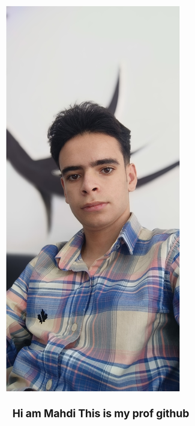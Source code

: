 <img src='./IMG_20240819_124338.jpg'/>







<h1 align= center>Hi am Mahdi This is my prof github</h1>





